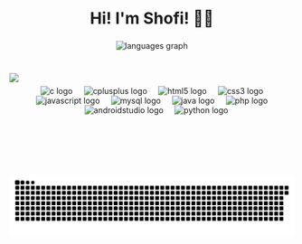 <h1 align="center">Hi! I'm Shofi! 👋🏻</h1>

###

<div align="center">
  <img src="https://github-readme-stats.vercel.app/api/top-langs?username=shoffice&locale=en&hide_title=true&layout=compact&card_width=320&langs_count=7&theme=rose_pine&hide_border=true" height="200" alt="languages graph"  />
</div>

###

<br clear="both">

<img align="left" height="180" src="https://media2.giphy.com/media/v1.Y2lkPTc5MGI3NjExOHlqcHByNGN1bjVqbTRmdzgxMnE4NmEzaDBrejgzZjI4cmR0aTVleiZlcD12MV9pbnRlcm5hbF9naWZfYnlfaWQmY3Q9Zw/qd641DVFl2CLC/giphy.gif"  />

###

<div align="center">
  <img src="https://cdn.jsdelivr.net/gh/devicons/devicon/icons/c/c-original.svg" height="40" alt="c logo"  />
  <img width="12" />
  <img src="https://cdn.jsdelivr.net/gh/devicons/devicon/icons/cplusplus/cplusplus-original.svg" height="40" alt="cplusplus logo"  />
  <img width="12" />
  <img src="https://skillicons.dev/icons?i=html" height="40" alt="html5 logo"  />
  <img width="12" />
  <img src="https://cdn.jsdelivr.net/gh/devicons/devicon/icons/css3/css3-original.svg" height="40" alt="css3 logo"  />
  <img width="12" />
  <img src="https://cdn.jsdelivr.net/gh/devicons/devicon/icons/javascript/javascript-original.svg" height="40" alt="javascript logo"  />
  <img width="12" />
  <img src="https://cdn.jsdelivr.net/gh/devicons/devicon/icons/mysql/mysql-original.svg" height="40" alt="mysql logo"  />
  <img width="12" />
  <img src="https://cdn.jsdelivr.net/gh/devicons/devicon/icons/java/java-original.svg" height="40" alt="java logo"  />
  <img width="12" />
  <img src="https://skillicons.dev/icons?i=php" height="40" alt="php logo"  />
  <img width="12" />
  <img src="https://cdn.simpleicons.org/androidstudio/3DDC84" height="40" alt="androidstudio logo"  />
  <img width="12" />
  <img src="https://cdn.jsdelivr.net/gh/devicons/devicon/icons/python/python-original.svg" height="40" alt="python logo"  />
</div>

###

<br clear="both">

<img src="https://raw.githubusercontent.com/shoffice/shoffice/output/snake.svg" alt="Snake animation" />

###

